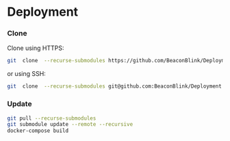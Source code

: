 # Deployment

### Clone
Clone using HTTPS:
```bash
git  clone  --recurse-submodules https://github.com/BeaconBlink/Deployment.git
```
or using SSH:
```bash
git  clone  --recurse-submodules git@github.com:BeaconBlink/Deployment.git
```

### Update
```bash
git pull --recurse-submodules
git submodule update --remote --recursive
docker-compose build
```
